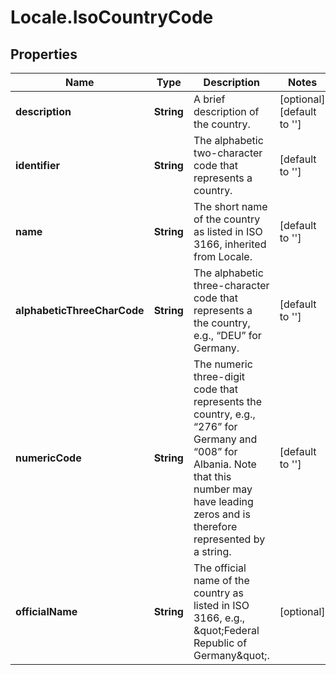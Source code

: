 # Locale.IsoCountryCode

## Properties
Name | Type | Description | Notes
------------ | ------------- | ------------- | -------------
**description** | **String** | A brief description of the country. | [optional] [default to &#39;&#39;]
**identifier** | **String** | The alphabetic two-character code that represents a country. | [default to &#39;&#39;]
**name** | **String** | The short name of the country as listed in ISO 3166, inherited from Locale. | [default to &#39;&#39;]
**alphabeticThreeCharCode** | **String** | The alphabetic three-character code that represents a the country, e.g., “DEU” for Germany. | [default to &#39;&#39;]
**numericCode** | **String** | The numeric three-digit code that represents the country, e.g., “276” for Germany and “008” for Albania. Note that this number may have leading zeros and is therefore represented by a string. | [default to &#39;&#39;]
**officialName** | **String** | The official name of the country as listed in ISO 3166, e.g., \&quot;Federal Republic of Germany\&quot;. | [optional] 


